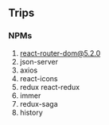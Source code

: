 ## Trips

### NPMs
1. react-router-dom@5.2.0
2. json-server
3. axios
4. react-icons
5. redux react-redux
6. immer
7. redux-saga
8. history
